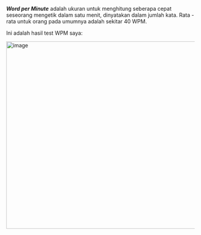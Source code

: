 _**Word per Minute**_ adalah ukuran untuk menghitung seberapa cepat seseorang mengetik dalam satu menit, dinyatakan dalam jumlah kata.
Rata - rata untuk orang pada umumnya adalah sekitar 40 WPM.

Ini adalah hasil test WPM saya:


<img width="700" height="500" alt="image" src="https://github.com/user-attachments/assets/5e7cf320-0d4a-4d4a-a8e1-5713ae99cd83" />
